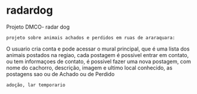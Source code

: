 # radardog

Projeto DMCO- radar dog

    projeto sobre animais achados e perdidos em ruas de araraquara:


O usuario cria conta e pode acessar o mural principal, que é uma lista dos animais postados na regiao, cada postagem é possivel entrar em contato, ou tem informaçoes de contato, é possivel fazer uma nova postagem, com nome do cachorro, descrição, imagem e ultimo local conhecido, as postagens sao ou de Achado ou de Perdido

    adoção, lar temporario
